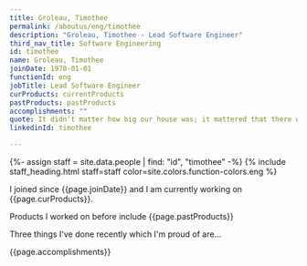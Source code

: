 ```yaml
---
title: Groleau, Timothee
permalink: /aboutus/eng/timothee
description: "Groleau, Timothee - Lead Software Engineer"
third_nav_title: Software Engineering
id: timothee
name: Groleau, Timothee
joinDate: 1970-01-01
functionId: eng
jobTitle: Lead Software Engineer
curProducts: currentProducts
pastProducts: pastProducts
accomplishments: ""
quote: It didn’t matter how big our house was; it mattered that there was love in it.
linkedinId: timothee

---
```


{%- assign staff = site.data.people | find: "id", "timothee" -%}
{% include staff_heading.html staff=staff color=site.colors.function-colors.eng %}

<p>I joined since {{page.joinDate}} and I am currently working on {{page.curProducts}}.</p>

<p>Products I worked on before include {{page.pastProducts}}</p>

<p>Three things I've done recently which I'm proud of are...</p>
{{page.accomplishments}}
